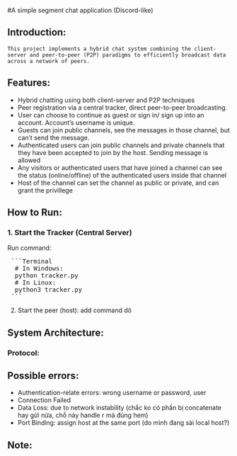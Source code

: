 #A simple segment chat application (Discord-like)

## Introduction:
	This project implements a hybrid chat system combining the client-server and peer-to-peer (P2P) paradigms to efficiently broadcast data across a network of peers.

## Features:
- Hybrid chatting using both client-server and P2P techniques
- Peer registration via a central tracker, direct peer-to-peer broadcasting.
- User can choose to continue as guest or sign in/ sign up into an account. Account’s username is unique.
- Guests can join public channels, see the messages in those channel, but can’t send the message.
-	Authenticated users can join public channels and private channels that they have been accepted to join by the host. Sending message is allowed
-	Any visitors or authenticated users that have joined a channel can see the status (online/offline) of the authenticated users inside that channel
- Host of the channel can set the channel as public or private, and can grant the privillege 

## How to Run:
### 1. Start the Tracker (Central Server)
Run command:  
<pre lang="markdown"> ```Terminal
  # In Windows:
  python tracker.py 
  # In Linux:
  python3 tracker.py
 ``` </pre> 

2. Start the peer (host):
add command dô  
	
## System Architecture:
### Protocol:


## Possible errors:
- Authentication-relate errors: wrong username or password, user 
- Connection Failed
- Data Loss: due to network instability (chắc ko có phần bị concatenate hay gửi nửa, chỗ này handle r mà đúng hem)
- Port Binding:	assign host at the same port (do mình đang sài local host?)

## Note:
